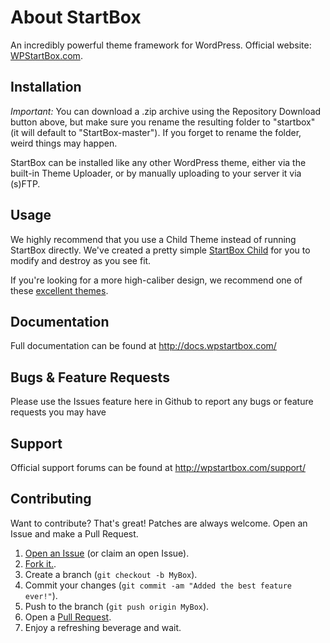 About StartBox
=============
An incredibly powerful theme framework for WordPress. Official website: [WPStartBox.com](http://wpstartbox.com).

Installation
-----------
*Important:* You can download a .zip archive using the Repository Download button above, but make sure you rename the resulting folder to "startbox" (it will default to "StartBox-master"). If you forget to rename the folder, weird things may happen.

StartBox can be installed like any other WordPress theme, either via the built-in Theme Uploader, or by manually uploading to your server it via (s)FTP.

Usage
-----
We highly recommend that you use a Child Theme instead of running StartBox directly. We've created a pretty simple [StartBox Child](https://github.com/WebDevStudios/StartBox-Child) for you to modify and destroy as you see fit.

If you're looking for a more high-caliber design, we recommend one of these [excellent themes](http://wpstartbox.com/themes/).

Documentation
-------
Full documentation can be found at http://docs.wpstartbox.com/

Bugs & Feature Requests
-------
Please use the Issues feature here in Github to report any bugs or feature requests you may have

Support
-------
Official support forums can be found at http://wpstartbox.com/support/

Contributing
------------
Want to contribute? That's great! Patches are always welcome. Open an Issue and make a Pull Request.

1. [Open an Issue](https://github.com/WebDevStudios/StartBox/issues) (or claim an open Issue).
2. [Fork it.](https://github.com/WebDevStudios/StartBox/fork_select).
3. Create a branch (`git checkout -b MyBox`).
4. Commit your changes (`git commit -am "Added the best feature ever!"`).
5. Push to the branch (`git push origin MyBox`).
6. Open a [Pull Request](https://github.com/WebDevStudios/StartBox/pulls).
7. Enjoy a refreshing beverage and wait.

